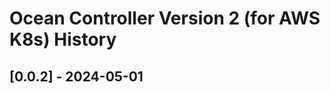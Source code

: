 <meta name=“robots” content=“noindex”>

# Ocean Controller Version 2 (for **AWS K8s**) History

## [0.0.2] - 2024-05-01
